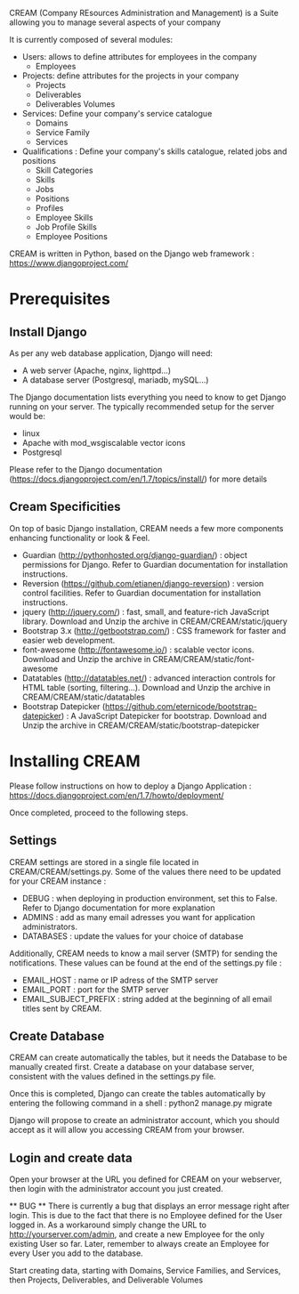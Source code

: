 CREAM (Company REsources Administration and Management) is a Suite allowing you to manage several aspects of your company

It is currently composed of several modules:
* Users: allows to define attributes for employees in the company
  * Employees
* Projects: define attributes for the projects in your company
  * Projects
  * Deliverables
  * Deliverables Volumes
* Services: Define your company's service catalogue
  * Domains
  * Service Family
  * Services
* Qualifications : Define your company's skills catalogue, related jobs and positions
  * Skill Categories
  * Skills
  * Jobs
  * Positions
  * Profiles
  * Employee Skills
  * Job Profile Skills
  * Employee Positions

CREAM is written in Python, based on the Django web framework : https://www.djangoproject.com/

# Prerequisites

## Install Django

As per any web database application, Django will need:
* A web server (Apache, nginx, lighttpd...)
* A database server (Postgresql, mariadb, mySQL...)

The Django documentation lists everything you need to know to get Django running on your server.
The typically recommended setup for the server would be:
* linux
* Apache with mod_wsgiscalable vector icons
* Postgresql

Please refer to the Django documentation (https://docs.djangoproject.com/en/1.7/topics/install/) for more details

## Cream Specificities

On top of basic Django installation, CREAM needs a few more components enhancing functionality or look & Feel.

* Guardian (http://pythonhosted.org/django-guardian/) : object permissions for Django. Refer to Guardian documentation for installation instructions.
* Reversion (https://github.com/etianen/django-reversion) : version control facilities. Refer to Guardian documentation for installation instructions. 
* jquery (http://jquery.com/) : fast, small, and feature-rich JavaScript library. Download and Unzip the archive in CREAM/CREAM/static/jquery
* Bootstrap 3.x (http://getbootstrap.com/) : CSS framework for faster and easier web development.
* font-awesome (http://fontawesome.io/) : scalable vector icons. Download and Unzip the archive in CREAM/CREAM/static/font-awesome
* Datatables (http://datatables.net/) : advanced interaction controls for HTML table (sorting, filtering...). Download and Unzip the archive in CREAM/CREAM/static/datatables
* Bootstrap Datepicker (https://github.com/eternicode/bootstrap-datepicker) : A JavaScript Datepicker for bootstrap. Download and Unzip the archive in CREAM/CREAM/static/bootstrap-datepicker

# Installing CREAM

Please follow instructions on how to deploy a Django Application : https://docs.djangoproject.com/en/1.7/howto/deployment/

Once completed, proceed to the following steps.

## Settings

CREAM settings are stored in a single file located in CREAM/CREAM/settings.py. Some of the values there need to be updated for your CREAM instance :
* DEBUG : when deploying in production environment, set this to False. Refer to Django documentation for more explanation
* ADMINS : add as many email adresses you want for application administrators.
* DATABASES : update the values for your choice of database

Additionally, CREAM needs to know a mail server (SMTP) for sending the notifications. These values can be found at the end of the settings.py file :
* EMAIL_HOST : name or IP adress of the SMTP server
* EMAIL_PORT : port for the SMTP server
* EMAIL_SUBJECT_PREFIX : string added at the beginning of all email titles sent by CREAM.

## Create Database

CREAM can create automatically the tables, but it needs the Database to be manually created first. Create a database on your database server, consistent with the values defined in the settings.py file.

Once this is completed, Django can create the tables automatically by entering the following command in a shell :
    python2 manage.py migrate

Django will propose to create an administrator account, which you should accept as it will allow you accessing CREAM from your browser.

## Login and create data

Open your browser at the URL you defined for CREAM on your webserver, then login with the administrator account you just created.

** BUG **
There is currently a bug that displays an error message right after login. This is due to the fact that there is no Employee defined for the User logged in. As a workaround simply change the URL to http://yourserver.com/admin, and create a new Employee for the only existing User so far.
Later, remember to always create an Employee for every User you add to the database.

Start creating data, starting with Domains, Service Families, and Services, then Projects, Deliverables, and Deliverable Volumes